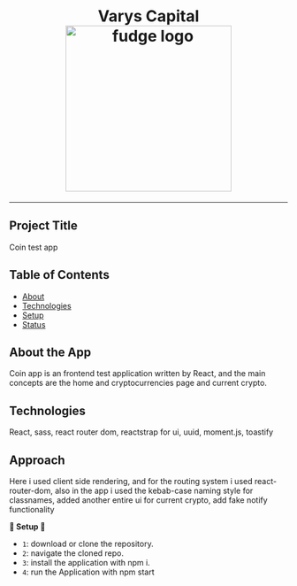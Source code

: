<h1 align="center">
  Varys Capital

  <br>
  <img src="https://images.pexels.com/photos/1099339/pexels-photo-1099339.jpeg?auto=compress&cs=tinysrgb&w=1260&h=750&dpr=1" alt="fudge logo" title="fudge logo" width="300">
  <br>
</h1>


<hr />



## Project Title

Coin test app

## Table of Contents

<!-- START doctoc generated TOC please keep comment here to allow auto update -->
<!-- DON'T EDIT THIS SECTION, INSTEAD RE-RUN doctoc TO UPDATE -->

- [About](#About)
- [Technologies](#Technologies)
- [Setup](#setup)
- [Status](#status)


## About the App

Coin app is an frontend test application written by React, and the main concepts are the home and cryptocurrencies page and current crypto.

## Technologies

React, sass, react router dom, reactstrap for ui, uuid, moment.js, toastify

## Approach

Here i used client side rendering, and for the routing system i used react-router-dom, also in the app i used the kebab-case naming style for classnames, added another entire ui for current crypto, add fake notify functionality

**🚨 Setup 🚨**

- `1`: download or clone the repository.
- `2`: navigate the cloned repo.
- `3`: install the application with npm i.
- `4`: run the Application with npm start